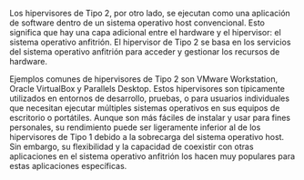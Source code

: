 Los hipervisores de Tipo 2, por otro lado, se ejecutan como una aplicación de software dentro de un sistema operativo host convencional. Esto significa que hay una capa adicional entre el hardware y el hipervisor: el sistema operativo anfitrión. El hipervisor de Tipo 2 se basa en los servicios del sistema operativo anfitrión para acceder y gestionar los recursos de hardware.

Ejemplos comunes de hipervisores de Tipo 2 son VMware Workstation, Oracle VirtualBox y Parallels Desktop. Estos hipervisores son típicamente utilizados en entornos de desarrollo, pruebas, o para usuarios individuales que necesitan ejecutar múltiples sistemas operativos en sus equipos de escritorio o portátiles. Aunque son más fáciles de instalar y usar para fines personales, su rendimiento puede ser ligeramente inferior al de los hipervisores de Tipo 1 debido a la sobrecarga del sistema operativo host. Sin embargo, su flexibilidad y la capacidad de coexistir con otras aplicaciones en el sistema operativo anfitrión los hacen muy populares para estas aplicaciones específicas.
